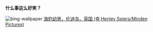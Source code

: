 
**什么事这么好笑？**

![bing-wallpaper](https://www.bing.com/th?id=OHR.SealLaughing_ZH-CN5809094643_1920x1080.jpg)
[海豹幼崽，伦迪岛，英国 (© Henley Spiers/Minden Pictures)](https://www.bing.com/search?q=%E7%81%B0%E6%B5%B7%E8%B1%B9&amp;form=hpcapt&amp;mkt=zh-cn)
  